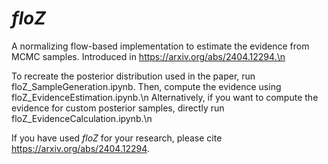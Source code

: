 # $floZ$
A normalizing flow-based implementation to estimate the evidence from MCMC samples. Introduced in https://arxiv.org/abs/2404.12294.\n

To recreate the posterior distribution used in the paper, run floZ_SampleGeneration.ipynb. Then, compute the evidence using floZ_EvidenceEstimation.ipynb.\n
Alternatively, if you want to compute the evidence for custom posterior samples, directly run floZ_EvidenceCalculation.ipynb.\n

If you have used $floZ$ for your research, please cite https://arxiv.org/abs/2404.12294.

